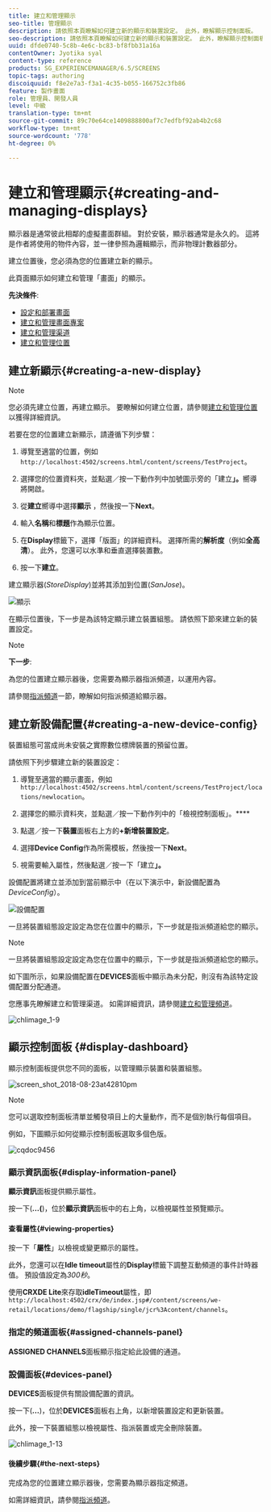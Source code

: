 ```yaml
---
title: 建立和管理顯示
seo-title: 管理顯示
description: 請依照本頁瞭解如何建立新的顯示和裝置設定。 此外，瞭解顯示控制面板。
seo-description: 請依照本頁瞭解如何建立新的顯示和裝置設定。 此外，瞭解顯示控制面板。
uuid: dfde0740-5c8b-4e6c-bc83-bf8fbb31a16a
contentOwner: Jyotika syal
content-type: reference
products: SG_EXPERIENCEMANAGER/6.5/SCREENS
topic-tags: authoring
discoiquuid: f8e2e7a3-f3a1-4c35-b055-166752c3fb86
feature: 製作畫面
role: 管理員、開發人員
level: 中級
translation-type: tm+mt
source-git-commit: 89c70e64ce1409888800af7c7edfbf92ab4b2c68
workflow-type: tm+mt
source-wordcount: '778'
ht-degree: 0%

---
```



# 建立和管理顯示{#creating-and-managing-displays}

顯示器是通常彼此相鄰的虛擬畫面群組。 對於安裝，顯示器通常是永久的。 這將是作者將使用的物件內容，並一律參照為邏輯顯示，而非物理計數器部分。

建立位置後，您必須為您的位置建立新的顯示。

此頁面顯示如何建立和管理「畫面」的顯示。

**先決條件**:

* [設定和部署畫面](configuring-screens-introduction.md)
* [建立和管理畫面專案](creating-a-screens-project.md)
* [建立和管理渠道](managing-channels.md)
* [建立和管理位置](managing-locations.md)

## 建立新顯示{#creating-a-new-display}

>[!NOTE]
>
>您必須先建立位置，再建立顯示。 要瞭解如何建立位置，請參閱[建立和管理位置](managing-locations.md)以獲得詳細資訊。

若要在您的位置建立新顯示，請遵循下列步驟：

1. 導覽至適當的位置，例如`http://localhost:4502/screens.html/content/screens/TestProject`。
1. 選擇您的位置資料夾，並點選／按一下動作列中加號圖示旁的「建立&#x200B;**」。**&#x200B;嚮導將開啟。
1. 從&#x200B;**建立**&#x200B;嚮導中選擇&#x200B;**顯示** ，然後按一下&#x200B;**Next**。

1. 輸入&#x200B;**名稱**&#x200B;和&#x200B;**標題**&#x200B;作為顯示位置。

1. 在&#x200B;**Display**&#x200B;標籤下，選擇「版面」的詳細資料。 選擇所需的&#x200B;**解析度**（例如&#x200B;**全高清**）。 此外，您還可以水準和垂直選擇裝置數。

1. 按一下&#x200B;**建立**。

建立顯示器(*StoreDisplay*)並將其添加到位置(*SanJose*)。

![顯示](assets/display.gif)

在顯示位置後，下一步是為該特定顯示建立裝置組態。 請依照下節來建立新的裝置設定。

>[!NOTE]
>
>**下一步**:
>
>為您的位置建立顯示器後，您需要為顯示器指派頻道，以運用內容。
>
>請參閱[指派頻道](channel-assignment.md)一節，瞭解如何指派頻道給顯示器。

## 建立新設備配置{#creating-a-new-device-config}

裝置組態可當成尚未安裝之實際數位標牌裝置的預留位置。

請依照下列步驟建立新的裝置設定：

1. 導覽至適當的顯示畫面，例如`http://localhost:4502/screens.html/content/screens/TestProject/locations/newlocation`。
1. 選擇您的顯示資料夾，並點選／按一下動作列中的「檢視控制面板」。****
1. 點選／按一下&#x200B;**裝置**&#x200B;面板右上方的&#x200B;**+新增裝置設定**。

1. 選擇&#x200B;**Device Config**&#x200B;作為所需模板，然後按一下&#x200B;**Next**。

1. 視需要輸入屬性，然後點選／按一下「建立&#x200B;**」。**

設備配置將建立並添加到當前顯示中（在以下演示中，新設備配置為&#x200B;*DeviceConfig*）。

![設備配置](assets/deviceconfig.gif)

一旦將裝置組態設定設定為您在位置中的顯示，下一步就是指派頻道給您的顯示。

>[!NOTE]
>
>一旦將裝置組態設定設定為您在位置中的顯示，下一步就是指派頻道給您的顯示。
>
>如下圖所示，如果設備配置在&#x200B;**DEVICES**&#x200B;面板中顯示為未分配，則沒有為該特定設備配置分配通道。
>
>您應事先瞭解建立和管理渠道。 如需詳細資訊，請參閱[建立和管理頻道](managing-channels.md)。

![chlimage_1-9](assets/chlimage_1-9.png)

## 顯示控制面板 {#display-dashboard}

顯示控制面板提供您不同的面板，以管理顯示裝置和裝置組態。

![screen_shot_2018-08-23at42810pm](assets/screen_shot_2018-08-23at42810pm.png)

>[!NOTE]
>
>您可以選取控制面板清單並觸發項目上的大量動作，而不是個別執行每個項目。
>
>例如，下圖顯示如何從顯示控制面板選取多個色版。

![cqdoc9456](assets/cqdoc9456.gif)

### 顯示資訊面板{#display-information-panel}

**顯示資訊**&#x200B;面板提供顯示屬性。

按一下(**...(**)，位於&#x200B;**顯示資訊**&#x200B;面板中的右上角，以檢視屬性並預覽顯示。


#### 查看屬性{#viewing-properties}

按一下「**屬性**」以檢視或變更顯示的屬性。

此外，您還可以在&#x200B;**Idle timeout**&#x200B;屬性的&#x200B;**Display**&#x200B;標籤下調整互動頻道的事件計時器值。 預設值設定為&#x200B;*300秒*。

使用&#x200B;**CRXDE Lite**&#x200B;來存取&#x200B;**idleTimeout**&#x200B;屬性，即`http://localhost:4502/crx/de/index.jsp#/content/screens/we-retail/locations/demo/flagship/single/jcr%3Acontent/channels`。


### 指定的頻道面板{#assigned-channels-panel}

**ASSIGNED CHANNELS**&#x200B;面板顯示指定給此設備的通道。


### 設備面板{#devices-panel}

**DEVICES**&#x200B;面板提供有關設備配置的資訊。

按一下(**...**)，位於&#x200B;**DEVICES**&#x200B;面板右上角，以新增裝置設定和更新裝置。

此外，按一下裝置組態以檢視屬性、指派裝置或完全刪除裝置。

![chlimage_1-13](assets/chlimage_1-13.png)

#### 後續步驟{#the-next-steps}

完成為您的位置建立顯示器後，您需要為顯示器指定頻道。

如需詳細資訊，請參閱[指派頻道](channel-assignment.md)。
